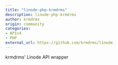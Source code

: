 ```yaml
---
title: "linode-php-krmdrms"
description: linode-php-krmdrms
author: krmdrms
origin: community
categories:
- APIv4
- PHP
external_url: https://github.com/krmdrms/linode
---
```

krmdrms' Linode API wrapper